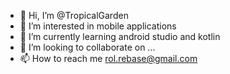 - 👋 Hi, I’m @TropicalGarden
- 👀 I’m interested in mobile applications
- 🌱 I’m currently learning android studio and kotlin
- 💞️ I’m looking to collaborate on ...
- 📫 How to reach me rol.rebase@gmail.com

<!---
TropicalGarden/TropicalGarden is a ✨ special ✨ repository because its `README.md` (this file) appears on your GitHub profile.
You can click the Preview link to take a look at your changes.
--->
